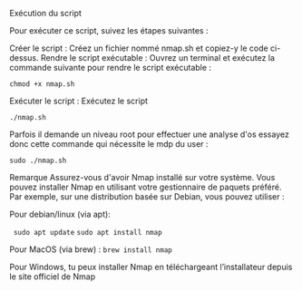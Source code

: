 Exécution du script

Pour exécuter ce script, suivez les étapes suivantes :

Créer le script : Créez un fichier nommé nmap.sh et copiez-y le code ci-dessus.
Rendre le script exécutable : Ouvrez un terminal et exécutez la commande suivante pour rendre le script exécutable :

`chmod +x nmap.sh`

Exécuter le script : Exécutez le script

`./nmap.sh`

Parfois il demande un niveau root pour effectuer une analyse d'os essayez donc cette commande qui nécessite le mdp du user :

`sudo ./nmap.sh`

Remarque
Assurez-vous d'avoir Nmap installé sur votre système. Vous pouvez installer Nmap en utilisant votre gestionnaire de paquets préféré. Par exemple, sur une distribution basée sur Debian, vous pouvez utiliser :

Pour debian/linux (via apt):

` sudo apt update`
`sudo apt install nmap`

Pour MacOS (via brew) :
`brew install nmap`

Pour Windows, tu peux installer Nmap en téléchargeant l’installateur depuis le site officiel de Nmap

